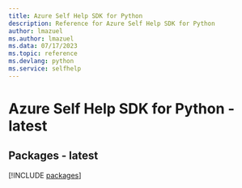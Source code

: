```yaml
---
title: Azure Self Help SDK for Python
description: Reference for Azure Self Help SDK for Python
author: lmazuel
ms.author: lmazuel
ms.data: 07/17/2023
ms.topic: reference
ms.devlang: python
ms.service: selfhelp
---
```

# Azure Self Help SDK for Python - latest
## Packages - latest
[!INCLUDE [packages](self-help-index.md)]
